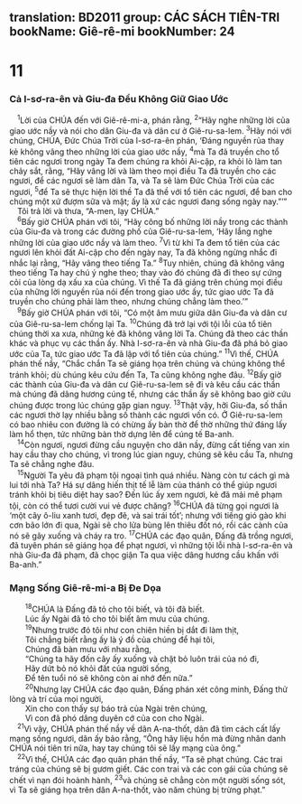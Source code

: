 translation: BD2011
group: CÁC SÁCH TIÊN-TRI
bookName: Giê-rê-mi 
bookNumber: 24
-------

<div class="title"><h1>11</h1><h3>Cả I-sơ-ra-ên và Giu-đa Ðều Không Giữ Giao Ước</h3></div>
<span class="verse gie_11_1"> <sup>1</sup>Lời của CHÚA đến với Giê-rê-mi-a, phán rằng, </span>
<span class="verse gie_11_2"><sup>2</sup>“Hãy nghe những lời của giao ước nầy và nói cho dân Giu-đa và dân cư ở Giê-ru-sa-lem. </span>
<span class="verse gie_11_3"><sup>3</sup>Hãy nói với chúng, CHÚA, Ðức Chúa Trời của I-sơ-ra-ên phán, ‘Ðáng nguyền rủa thay kẻ không vâng theo những lời của giao ước nầy, </span>
<span class="verse gie_11_4"><sup>4</sup>mà Ta đã truyền cho tổ tiên các ngươi trong ngày Ta đem chúng ra khỏi Ai-cập, ra khỏi lò làm tan chảy sắt, rằng, “Hãy vâng lời và làm theo mọi điều Ta đã truyền cho các ngươi, để các ngươi sẽ làm dân Ta, và Ta sẽ làm Ðức Chúa Trời của các ngươi, </span>
<span class="verse gie_11_5"><sup>5</sup>để Ta sẽ thực hiện lời thề Ta đã thề với tổ tiên các ngươi, để ban cho chúng một xứ đượm sữa và mật; ấy là xứ các ngươi đang sống ngày nay.”’”<br/> Tôi trả lời và thưa, “A-men, lạy CHÚA.”<br/></span>
<span class="verse gie_11_6"> <sup>6</sup>Bấy giờ CHÚA phán với tôi, “Hãy công bố những lời nầy trong các thành của Giu-đa và trong các đường phố của Giê-ru-sa-lem, ‘Hãy lắng nghe những lời của giao ước nầy và làm theo. </span>
<span class="verse gie_11_7"><sup>7</sup>Vì từ khi Ta đem tổ tiên của các ngươi lên khỏi đất Ai-cập cho đến ngày nay, Ta đã không ngừng nhắc đi nhắc lại rằng, “Hãy vâng theo tiếng Ta.” </span>
<span class="verse gie_11_8"><sup>8</sup>Tuy nhiên, chúng đã không vâng theo tiếng Ta hay chú ý nghe theo; thay vào đó chúng đã đi theo sự cứng cỏi của lòng dạ xấu xa của chúng. Vì thế Ta đã giáng trên chúng mọi điều của những lời nguyền rủa nói đến trong giao ước ấy, tức giao ước Ta đã truyền cho chúng phải làm theo, nhưng chúng chẳng làm theo.’”<br/></span>
<span class="verse gie_11_9"> <sup>9</sup>Bấy giờ CHÚA phán với tôi, “Có một âm mưu giữa dân Giu-đa và dân cư của Giê-ru-sa-lem chống lại Ta. </span>
<span class="verse gie_11_10"><sup>10</sup>Chúng đã trở lại với tội lỗi của tổ tiên chúng thời xa xưa, những kẻ đã không vâng lời Ta. Chúng đã theo các thần khác và phục vụ các thần ấy. Nhà I-sơ-ra-ên và nhà Giu-đa đã phá bỏ giao ước của Ta, tức giao ước Ta đã lập với tổ tiên của chúng.” </span>
<span class="verse gie_11_11"><sup>11</sup>Vì thế, CHÚA phán thế nầy, “Chắc chắn Ta sẽ giáng họa trên chúng và chúng không thể tránh khỏi; dù chúng kêu cứu đến Ta, Ta cũng không nghe đâu. </span>
<span class="verse gie_11_12"><sup>12</sup>Bấy giờ các thành của Giu-đa và dân cư Giê-ru-sa-lem sẽ đi và kêu cầu các thần mà chúng đã dâng hương cúng tế, nhưng các thần ấy sẽ không bao giờ cứu chúng được trong lúc chúng gặp gian nguy. </span>
<span class="verse gie_11_13"><sup>13</sup>Thật vậy, hỡi Giu-đa, số thần các ngươi thờ lạy nhiều bằng số thành các ngươi vốn có. Ở Giê-ru-sa-lem có bao nhiêu con đường là có chừng ấy bàn thờ để thờ những thứ đáng lấy làm hổ thẹn, tức những bàn thờ dựng lên để cúng tế Ba-anh.<br/></span>
<span class="verse gie_11_14"> <sup>14</sup>Còn ngươi, ngươi đừng cầu nguyện cho dân nầy, đừng cất tiếng van xin hay cầu thay cho chúng, vì trong lúc gian nguy, chúng sẽ kêu cầu Ta, nhưng Ta sẽ chẳng nghe đâu.<br/></span>
<span class="verse gie_11_15"> <sup>15</sup>Người Ta yêu đã phạm tội ngoại tình quá nhiều. Nàng còn tư cách gì mà lui tới nhà Ta? Há sự dâng hiến thịt tế lễ làm của thánh có thể giúp ngươi tránh khỏi bị tiêu diệt hay sao? Ðến lúc ấy xem ngươi, kẻ đã mải mê phạm tội, còn có thể tươi cười vui vẻ được chăng? </span>
<span class="verse gie_11_16"><sup>16</sup>CHÚA đã từng gọi ngươi là ‘một cây ô-liu xanh tươi, đẹp đẽ, và sai trái tốt’; nhưng với tiếng gió gào khi cơn bão lớn đi qua, Ngài sẽ cho lửa bùng lên thiêu đốt nó, rồi các cành của nó sẽ gãy xuống và cháy ra tro. </span>
<span class="verse gie_11_17"><sup>17</sup>CHÚA các đạo quân, Ðấng đã trồng ngươi, đã tuyên phán sẽ giáng họa để phạt ngươi, vì những tội lỗi nhà I-sơ-ra-ên và nhà Giu-đa đã phạm, đã chọc giận Ta qua việc dâng hương cầu khấn với Ba-anh.”<br/></span>
<div class="title"><h3>Mạng Sống Giê-rê-mi-a Bị Ðe Dọa</h3></div>
<span class="verse gie_11_18">  <sup>18</sup>CHÚA là Ðấng đã tỏ cho tôi biết, và tôi đã biết.<br/>  Lúc ấy Ngài đã tỏ cho tôi biết âm mưu của chúng.<br/></span>
<span class="verse gie_11_19">  <sup>19</sup>Nhưng trước đó tôi như con chiên hiền bị dắt đi làm thịt,<br/>  Tôi chẳng biết rằng ấy là ý đồ của chúng để hại tôi,<br/>  Chúng đã bàn mưu với nhau rằng,<br/>  “Chúng ta hãy đốn cây ấy xuống và chặt bỏ luôn trái của nó đi,<br/>  Hãy dứt bỏ nó khỏi đất của người sống,<br/>  Ðể tên tuổi nó sẽ không còn ai nhớ đến nữa.” <br/></span>
<span class="verse gie_11_20">  <sup>20</sup>Nhưng lạy CHÚA các đạo quân, Ðấng phán xét công minh, Ðấng thử lòng và trí của mọi người,<br/>  Xin cho con thấy sự báo trả của Ngài trên chúng,<br/>  Vì con đã phó dâng duyên cớ của con cho Ngài.<br/></span>
<span class="verse gie_11_21"> <sup>21</sup>Vì vậy, CHÚA phán thế nầy về dân A-na-thốt, dân đã tìm cách cất lấy mạng sống ngươi, dân ấy bảo rằng, “Ông hãy liệu hồn mà đừng nhân danh CHÚA nói tiên tri nữa, hay tay chúng tôi sẽ lấy mạng của ông.”<br/></span>
<span class="verse gie_11_22"> <sup>22</sup>Vì thế, CHÚA các đạo quân phán thế nầy, “Ta sẽ phạt chúng. Các trai tráng của chúng sẽ bị gươm giết. Các con trai và các con gái của chúng sẽ chết vì nạn đói hoành hành, </span>
<span class="verse gie_11_23"><sup>23</sup>và chúng sẽ chẳng còn một người sống sót, vì Ta sẽ giáng họa trên dân A-na-thốt, vào năm chúng bị trừng phạt.”<br/></span>
